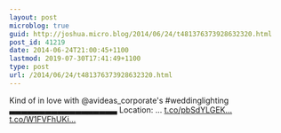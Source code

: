 ```yaml
---
layout: post
microblog: true
guid: http://joshua.micro.blog/2014/06/24/t481376373928632320.html
post_id: 41219
date: 2014-06-24T21:00:45+1100
lastmod: 2019-07-30T17:41:49+1100
type: post
url: /2014/06/24/t481376373928632320.html
---
```

Kind of in love with @avideas_corporate's #weddinglighting ▃▃▃▃▃▃▃▃▃▃▃▃▃▃▃▃▃▃
Location: ... [t.co/pbSdYLGEK...](http://t.co/pbSdYLGEKM) [t.co/W1FVFhUKi...](http://t.co/W1FVFhUKiq)
